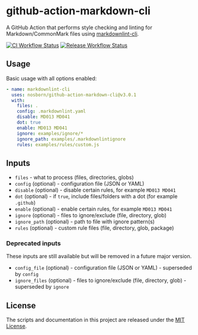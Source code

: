 # github-action-markdown-cli

A GitHub Action that performs style checking and linting for Markdown/CommonMark files using [markdownlint-cli](https://github.com/igorshubovych/markdownlint-cli).

[![CI Workflow Status](https://github.com/nosborn/github-action-markdown-cli/actions/workflows/ci.yml/badge.svg)](https://github.com/nosborn/github-action-markdown-cli/actions/workflows/ci.yml)
[![Release Workflow Status](https://github.com/nosborn/github-action-markdown-cli/actions/workflows/release.yml/badge.svg)](https://github.com/nosborn/github-action-markdown-cli/actions/workflows/release.yml)

## Usage

Basic usage with all options enabled:

```yaml
- name: markdownlint-cli
  uses: nosborn/github-action-markdown-cli@v3.0.1
  with:
    files: .
    config: .markdownlint.yaml
    disable: MD013 MD041
    dot: true
    enable: MD013 MD041
    ignore: examples/ignore/*
    ignore_path: examples/.markdownlintignore
    rules: examples/rules/custom.js
```

## Inputs

- `files` - what to process (files, directories, globs)
- `config` (optional) - configuration file (JSON or YAML)
- `disable` (optional) - disable certain rules, for example `MD013 MD041`
- `dot` (optional) - if `true`, include files/folders with a dot (for example `.github`)
- `enable` (optional) - enable certain rules, for example `MD013 MD041`
- `ignore` (optional) - files to ignore/exclude (file, directory, glob)
- `ignore_path` (optional) - path to file with ignore pattern(s)
- `rules` (optional) - custom rule files (file, directory, glob, package)

### Deprecated inputs

These inputs are still available but will be removed in a future major version.

- `config_file` (optional) - configuration file (JSON or YAML) - superseded by `config`
- `ignore_files` (optional) - files to ignore/exclude (file, directory, glob) - superseded by `ignore`

## License

The scripts and documentation in this project are released under the [MIT License](./LICENSE).
